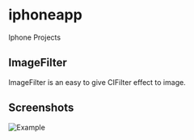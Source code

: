 # iphoneapp
Iphone Projects

## ImageFilter
       
ImageFilter is an easy to give CIFilter effect to image.

## Screenshots
![Example](./ImageFilter/ImageFilter.gif "Example View")
